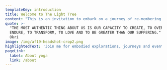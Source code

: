 ```yaml
---
templateKey: introduction
title: Welcome to The Light Tree
content: "This is an invitation to embark on a journey of re-membering our inter-connectedness to reawaken and explore our Aliveness.\r\n\nThe tree is the realisation of the seed being loved into existence. The seed is a gift paid forward, an intelligent imprint of nature, uniquely expressed, a miraculous becoming. Intrinsically connected with the elements the seed grows, nourished safely within the earth, hydrated by the rain, energised by the sun and breathed by the air. As the seed sprouts expanding roots, the sapling grows ever towards the light, to become the tree it was designed to become. \r\n\nWe are no different to trees, formed from seeds, connected by the roots of before and ever expanding towards the beyond. We are loved into existence. Intrinsically connected to one another. \r\n\nLiving in environments where our bodies are marginalised, our minds overloaded and our hearts neglected, the emotional wounds we receive are normalised and not acknowledged so often go unchecked and unhealed. As humans our beliefs, stories and intentions are the seeds of our life, our perception and experience of the outer world a reflection and manifestation of what we are nurturing or neglecting within us. \r\n\nWe are being called back to the old ways to be re-membered and connected in these modern global times. Embodiment and heart-centred practices invite us to re-member that we are that we are more, to embrace our whole being, to receive valuable healing and empowering information our bodies hold.\r\n\nLet's create space for not knowing or needing to know. To dance to the music of our curiosity. Explore the order and disordering of aliveness. Notice the blips and textures and movements. \r\n\nA place to expand into the otherness of our humanness. Unwind into the freedom of discomfort or the discomfort of freedom. Backstroke in the joy of beautiful imperfections \r\n\nA space to explore the whole being we are. \r\n\nA space for being as it is."
quote: >-
  "THE MOST AUTHENTIC THING ABOUT US IS OUR CAPACITY TO CREATE, TO OVERCOME, TO
  ENDURE, TO TRANSFORM, TO LOVE AND TO BE GREATER THAN OUR SUFFERING." - Ben
  Okri
image: /img/af19-headshot-crop2.png
highlightedText: 'Join me for embodied explorations, journeys and events.'
pageLink:
  label: About yoga
  link: /about
---
```


